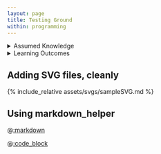 ```yaml
---
layout: page
title: Testing Ground
within: programming
---
```


<details class="prereq" markdown="1"><summary>Assumed Knowledge</summary>
</details>

<details class="outcomes" markdown="1"><summary>Learning Outcomes</summary>
</details>

## Adding SVG files, cleanly

{% include_relative assets/svgs/sampleSVG.md %}

## Using markdown_helper

@[:markdown](assets/svgs/sampleSVG.md)

@[:code_block](assets/codes/HelloWorld.java) 

<!--
better for arrays and functions
Create an array that holds the first 1000 prime numbers (a number is *prime* if it is more than or equal to 2 and is divisible by only 1 and itself).-->
